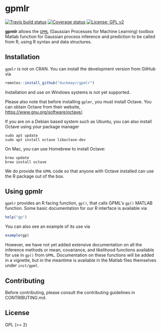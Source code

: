 # gpmlr

[![Travis build status](https://travis-ci.org/duckmayr/gpmlr.svg?branch=master)](https://travis-ci.org/duckmayr/gpmlr)
[![Coverage status](https://codecov.io/gh/duckmayr/gpmlr/branch/master/graph/badge.svg)](https://codecov.io/github/duckmayr/gpmlr?branch=master)
[![License: GPL v2](https://img.shields.io/badge/License-GPL%20v2-blue.svg)](https://www.gnu.org/licenses/old-licenses/gpl-2.0.en.html)

**gpmlr** allows the [`GPML`](http://www.gaussianprocess.org/gpml/code/matlab/doc/) (Gaussian Processes for Machine Learning) toolbox Matlab function for Gaussian process inference and prediction to be called from R, using R syntax and data structures.

## Installation

`gpmlr` is not on CRAN.
You can install the development version from GitHub via

```r
remotes::install_github("duckmayr/gpmlr")
```

Installation and use on Windows systems is not yet supported.

Please also note that before installing `gplmr`, you must install Octave.
You can obtain Octave from their website, https://www.gnu.org/software/octave/.

If you are on a Debian based system such as Ubuntu, you can also install Octave using your package manager

```shell
sudo apt update
sudo apt install octave liboctave-dev
```

On Mac, you can use Homebrew to install Octave:

```shell
brew update
brew install octave
```

We do provide the `GPML` code so that anyone with Octave installed can use the R package out of the box.

## Using gpmlr

`gpmlr` provides an R facing function, `gp()`, that calls GPML's `gp()` MATLAB function.
Some basic documentation for our R interface is available via 

```r
help("gp")
```

You can also see an example of its use via

```r
example(gp)
```

However, we have not yet added extensive documentation on all the inference methods or mean, covariance, and likelihood functions available for use in `gp()` from `GPML`.
Documentation on these functions will be added in a vignette, but in the meantime is available in the Matlab files themselves under `inst/gpml`.

## Contributing

Before contributing, please consult the contributing guidelines in CONTRIBUTING.md.

## License

GPL (>= 2)

